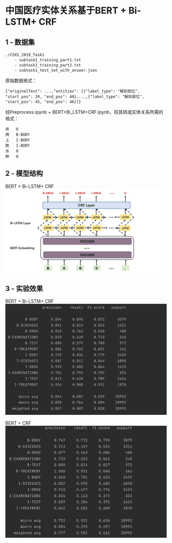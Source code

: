 # 中国医疗实体关系基于BERT + Bi-LSTM+ CRF

## 1 - 数据集
```
./CCKS_2019_Task1
    - subtask1_training_part1.txt
    - subtask1_training_part2.txt
    - subtask1_test_set_with_answer.json
```
原始数据格式：
```angular2html
{"originalText": ...,"entities": [{"label_type": "解剖部位", "start_pos": 39, "end_pos": 40},...,{"label_type": "解剖部位", "start_pos": 45, "end_pos": 46}]}
```
经Preprocess.ipynb + BERT+Bi_LSTM+CRF.ipynb，将其转成实体关系所需的格式：
```angular2html
伴	O
两	B-BODY
上	I-BODY
肢	I-BODY
水	O
肿	O
```

## 2 - 模型结构

BERT + Bi-LSTM+ CRF
![img.png](images/架构.png)

## 3 - 实验效果
BERT + Bi-LSTM+ CRF
![img.png](images/metric_1.png)

BERT + CRF
![img.png](images/metric_2.png)